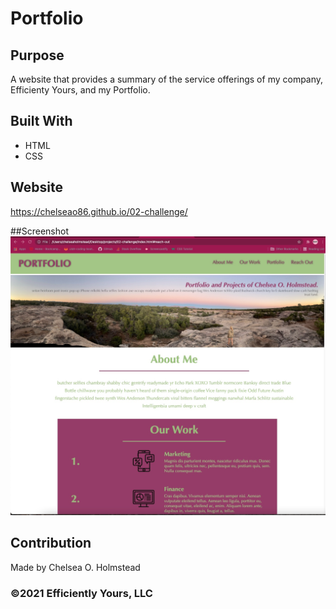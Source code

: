 # Portfolio

## Purpose
A website that provides a summary of the service offerings of my company, Efficienty Yours, and my Portfolio. 

## Built With
* HTML
* CSS

## Website
https://chelseao86.github.io/02-challenge/


##Screenshot
![ScreenShot](./Assets/images/02-challenge.jpg)

## Contribution
Made by Chelsea O. Holmstead

### ©️2021 Efficiently Yours, LLC
